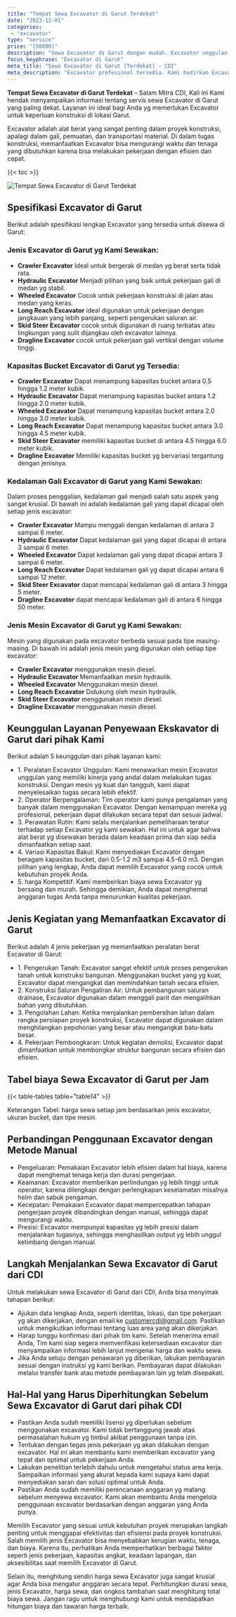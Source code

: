 ```yaml
---
title: "Tempat Sewa Excavator di Garut Terdekat"
date: "2023-12-01"
categories:
 - "excavator"
type: "service"
price: "[50000]"
description: "Sewa Excavator di Garut dengan mudah. Excavator unggulan untuk proyek pembangunan yang membutuhkan solusi tepat guna dengan performa maksimal. Hubungi kami segera."
focus_keyphrase: "Excavator di Garut"
meta_title: "Sewa Excavator di Garut [Terdekat] - CDI"
meta_description: "Excavator profesional tersedia. Kami hadirkan Excavator berkualitas untuk menyelesaikan pekerjaan. Promo menarik tersedia."
---
```


**Tempat Sewa Excavator di Garut Terdekat** – Salam Mitra CDI, Kali ini Kami hendak menyampaikan informasi tentang servis sewa Excavator di Garut yang paling dekat. Layanan ini ideal bagi Anda yg memerlukan Excavator untuk keperluan konstruksi di lokasi Garut.

Excavator adalah alat berat yang sangat penting dalam proyek konstruksi, apalagi dalam gali, pemuatan, dan transportasi material. Di dalam tugas konstruksi, memanfaatkan Excavator bisa mengurangi waktu dan tenaga yang dibutuhkan karena bisa melakukan pekerjaan dengan efisien dan cepat.

{{< toc >}}

![Tempat Sewa Excavator di Garut Terdekat](/images/excavator/excavator-21.jpg)

## Spesifikasi Excavator di Garut

Berikut adalah spesifikasi lengkap Excavator yang tersedia untuk disewa di Garut:

### Jenis Excavator di Garut yg Kami Sewakan:

*   **Crawler Excavator** Ideal untuk bergerak di medan yg berat serta tidak rata.
*   **Hydraulic Excavator** Menjadi pilihan yang baik untuk pekerjaan gali di medan yg stabil.
*   **Wheeled Excavator** Cocok untuk pekerjaan konstruksi di jalan atau medan yang keras.
*   **Long Reach Excavator** ideal digunakan untuk pekerjaan dengan jangkauan yang lebih panjang, seperti pengerukan saluran air.
*   **Skid Steer Excavator** cocok untuk digunakan di ruang terbatas atau lingkungan yang sulit dijangkau oleh excavator lainnya.
*   **Dragline Excavator** cocok untuk pekerjaan gali vertikal dengan volume tinggi.

### Kapasitas Bucket Excavator di Garut yg Tersedia:

*   **Crawler Excavator** Dapat menampung kapasitas bucket antara 0.5 hingga 1.2 meter kubik.
*   **Hydraulic Excavator** Dapat menampung kapasitas bucket antara 1.2 hingga 2.0 meter kubik.
*   **Wheeled Excavator** Dapat menampung kapasitas bucket antara 2.0 hingga 3.0 meter kubik.
*   **Long Reach Excavator** Dapat menampung kapasitas bucket antara 3.0 hingga 4.5 meter kubik.
*   **Skid Steer Excavator** memiliki kapasitas bucket di antara 4.5 hingga 6.0 meter kubik.
*   **Dragline Excavator** Memiliki kapasitas bucket yg bervariasi tergantung dengan jenisnya.

### Kedalaman Gali Excavator di Garut yang Kami Sewakan:

Dalam proses penggalian, kedalaman gali menjadi salah satu aspek yang sangat krusial. Di bawah ini adalah kedalaman gali yang dapat dicapai oleh setiap jenis excavator:

*   **Crawler Excavator** Mampu menggali dengan kedalaman di antara 3 sampai 6 meter.
*   **Hydraulic Excavator** Dapat kedalaman gali yang dapat dicapai di antara 3 sampai 6 meter.
*   **Wheeled Excavator** Dapat kedalaman gali yang dapat dicapai antara 3 sampai 6 meter.
*   **Long Reach Excavator** Dapat kedalaman gali yg dapat dicapai antara 6 sampai 12 meter.
*   **Skid Steer Excavator** dapat mencapai kedalaman gali di antara 3 hingga 5 meter.
*   **Dragline Excavator** dapat mencapai kedalaman gali di antara 6 hingga 50 meter.

### Jenis Mesin Excavator di Garut yg Kami Sewakan:

Mesin yang digunakan pada excavator berbeda sesuai pada tipe masing-masing. Di bawah ini adalah jenis mesin yang digunakan oleh setiap tipe excavator:

*   **Crawler Excavator** menggunakan mesin diesel.
*   **Hydraulic Excavator** Memanfaatkan mesin hydraulik.
*   **Wheeled Excavator** Menggunakan mesin diesel.
*   **Long Reach Excavator** Didukung oleh mesin hydraulik.
*   **Skid Steer Excavator** menggunakan mesin diesel.
*   **Dragline Excavator** menggunakan mesin diesel.

## Keunggulan Layanan Penyewaan Ekskavator di Garut dari pihak Kami

Berikut adalah 5 keunggulan dari pihak layanan kami:

*   1\. Peralatan Excavator Unggulan: Kami menawarkan mesin Excavator unggulan yang memiliki kinerja yang andal dalam melakukan tugas konstruksi. Dengan mesin yg kuat dan tangguh, kami dapat menyelesaikan tugas secara lebih efektif.
*   2\. Operator Berpengalaman: Tim operator kami punya pengalaman yang banyak dalam menggunakan Excavator. Dengan kemampuan mereka yg profesional, pekerjaan dapat dilakukan secara tepat dan sesuai jadwal.
*   3\. Perawatan Rutin: Kami selalu menjalankan pemeliharaan teratur terhadap setiap Excavator yg kami sewakan. Hal ini untuk agar bahwa alat berat yg disewakan berada dalam keadaan prima dan siap sedia dimanfaatkan setiap saat.
*   4\. Variasi Kapasitas Bakul: Kami menyediakan Excavator dengan beragam kapasitas bucket, dari 0.5-1.2 m3 sampai 4.5-6.0 m3. Dengan pilihan yang lengkap, Anda dapat memilih Excavator yang cocok untuk kebutuhan proyek Anda.
*   5\. harga Kompetitif: Kami memberikan biaya sewa Excavator yg bersaing dan murah. Sehingga demikian, Anda dapat menghemat anggaran tugas Anda tanpa menurunkan kualitas pekerjaan.

## Jenis Kegiatan yang Memanfaatkan Excavator di Garut

Berikut adalah 4 jenis pekerjaan yg memanfaatkan peralatan berat Excavator di Garut:

*   1\. Pengerukan Tanah: Excavator sangat efektif untuk proses pengerukan tanah untuk konstruksi bangunan. Menggunakan bucket yang yg kuat, Excavator dapat mengangkat dan memindahkan tanah secara efisien.
*   2\. Konstruksi Saluran Pengaliran Air: Untuk pembangunan saluran drainase, Excavator digunakan dalam menggali parit dan mengalihkan bahan yang dibutuhkan.
*   3\. Pengolahan Lahan: Ketika menjalankan pembersihan lahan dalam rangka persiapan proyek konstruksi, Excavator dapat digunakan dalam menghilangkan pepohonan yang besar atau mengangkat batu-batu besar.
*   4\. Pekerjaan Pembongkaran: Untuk kegiatan demolisi, Excavator dapat dimanfaatkan untuk membongkar struktur bangunan secara efisien dan efisien.

## Tabel biaya Sewa Excavator di Garut per Jam

{{< table-tables table="table14" >}}

Keterangan Tabel: harga sewa setiap jam berdasarkan jenis excavator, ukuran bucket, dan tipe mesin.

## Perbandingan Penggunaan Excavator dengan Metode Manual

*   Pengeluaran: Pemakaian Excavator lebih efisien dalam hal biaya, karena dapat menghemat tenaga kerja dan durasi pengerjaan.
*   Keamanan: Excavator memberikan perlindungan yg lebih tinggi untuk operator, karena dilengkapi dengan perlengkapan keselamatan misalnya helm dan sabuk pengaman.
*   Kecepatan: Pemakaian Excavator dapat mempercepatkan tahapan pengerjaan proyek dibandingkan dengan manual, sehingga dapat mengurangi waktu.
*   Presisi: Excavator mempunyai kapasitas yg lebih presisi dalam menjalankan tugasnya, sehingga menghasilkan output yg lebih unggul ketimbang dengan manual.

## Langkah Menjalankan Sewa Excavator di Garut dari CDI

Untuk melakukan sewa Excavator di Garut dari CDI, Anda bisa menyimak tahapan berikut:

*   Ajukan data lengkap Anda, seperti identitas, lokasi, dan tipe pekerjaan yg akan dikerjakan, dengan email ke customercdi@gmail.com. Pastikan untuk mengikutkan informasi tentang luas area yang akan dikerjakan.
*   Harap tunggu konfirmasi dari pihak tim kami. Setelah menerima email Anda, Tim kami siap segera memverifikasi ketersediaan excavator dan menyampaikan informasi lebih lanjut mengenai harga dan waktu sewa.
*   Jika Anda setuju dengan penawaran yg diberikan, lakukan pembayaran sesuai dengan instruksi yg kami berikan. Pembayaran dapat dilakukan melalui transfer bank atau metode pembayaran lain yg telah disepakati.

## Hal-Hal yang Harus Diperhitungkan Sebelum Sewa Excavator di Garut dari pihak CDI

*   Pastikan Anda sudah memiliki lisensi yg diperlukan sebelum menggunakan excavator. Kami tidak bertanggung jawab atas permasalahan hukum yg timbul akibat penggunaan tanpa izin.
*   Tentukan dengan tegas jenis pekerjaan yg akan dilakukan dengan excavator. Hal ini akan membantu kami memberikan excavator yang tepat dan optimal untuk pekerjaan Anda.
*   Lakukan penelitian terlebih dahulu untuk mengetahui status area kerja. Sampaikan informasi yang akurat kepada kami supaya kami dapat menyediakan saran dan solusi optimal untuk Anda.
*   Pastikan Anda sudah memiliki perencanaan anggaran yg matang sebelum menyewa excavator. Kami akan membantu Anda mengelola penggunaan excavator berdasarkan dengan anggaran yang Anda punya.

Memilih Excavator yang sesuai untuk kebutuhan proyek merupakan langkah penting untuk menggapai efektivitas dan efisiensi pada proyek konstruksi. Salah memilih jenis Excavator bisa menyebabkan kerugian waktu, tenaga, dan biaya. Karena itu, perhatikan Anda memperhatikan berbagai faktor seperti jenis pekerjaan, kapasitas angkat, keadaan lapangan, dan aksesibilitas saat memilih Excavator di Garut.

Selain itu, menghitung sendiri harga sewa Excavator juga sangat krusial agar Anda bisa mengatur anggaran secara tepat. Perhitungkan durasi sewa, jenis Excavator, harga sewa, dan ongkos tambahan saat menghitung total biaya sewa. Jangan ragu untuk menghubungi kami untuk mendapatkan hitungan biaya dan tawaran harga terbaik.